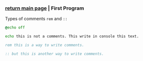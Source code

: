 ### [return main page](../README.md) | First Program

Types of comments `rem` and `::`

```bat
@echo off

echo this is not a comments. This write in console this text.

rem this is a way to write comments.

:: but this is another way to write comments.
```
